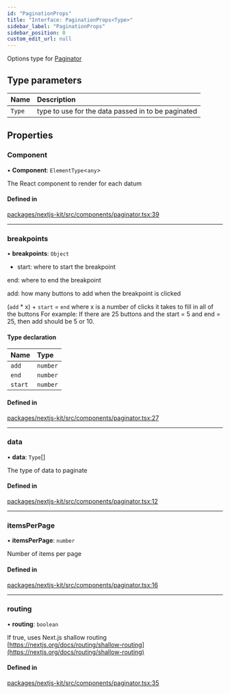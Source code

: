 ```yaml
---
id: "PaginationProps"
title: "Interface: PaginationProps<Type>"
sidebar_label: "PaginationProps"
sidebar_position: 0
custom_edit_url: null
---
```


Options type for [Paginator](../modules.md#paginator)

## Type parameters

| Name | Description |
| :------ | :------ |
| `Type` | type to use for the data passed in to be paginated |

## Properties

### Component

• **Component**: `ElementType`<`any`\>

The React component to render for each datum

#### Defined in

[packages/nextjs-kit/src/components/paginator.tsx:39](https://github.com/pantheon-systems/decoupled-kit-js/blob/3cc8708/packages/nextjs-kit/src/components/paginator.tsx#L39)

___

### breakpoints

• **breakpoints**: `Object`

* start: where to start the breakpoint

end: where to end the breakpoint

add: how many buttons to add when the breakpoint is clicked

(`add` * x) + `start` = `end` where x is a number of clicks it takes to fill in all of the buttons
For example: If there are 25 buttons and the start = 5 and end = 25, then add should be 5 or 10.

#### Type declaration

| Name | Type |
| :------ | :------ |
| `add` | `number` |
| `end` | `number` |
| `start` | `number` |

#### Defined in

[packages/nextjs-kit/src/components/paginator.tsx:27](https://github.com/pantheon-systems/decoupled-kit-js/blob/3cc8708/packages/nextjs-kit/src/components/paginator.tsx#L27)

___

### data

• **data**: `Type`[]

The type of data to paginate

#### Defined in

[packages/nextjs-kit/src/components/paginator.tsx:12](https://github.com/pantheon-systems/decoupled-kit-js/blob/3cc8708/packages/nextjs-kit/src/components/paginator.tsx#L12)

___

### itemsPerPage

• **itemsPerPage**: `number`

Number of items per page

#### Defined in

[packages/nextjs-kit/src/components/paginator.tsx:16](https://github.com/pantheon-systems/decoupled-kit-js/blob/3cc8708/packages/nextjs-kit/src/components/paginator.tsx#L16)

___

### routing

• **routing**: `boolean`

If true, uses Next.js shallow routing [https://nextjs.org/docs/routing/shallow-routing](https://nextjs.org/docs/routing/shallow-routing)

#### Defined in

[packages/nextjs-kit/src/components/paginator.tsx:35](https://github.com/pantheon-systems/decoupled-kit-js/blob/3cc8708/packages/nextjs-kit/src/components/paginator.tsx#L35)

